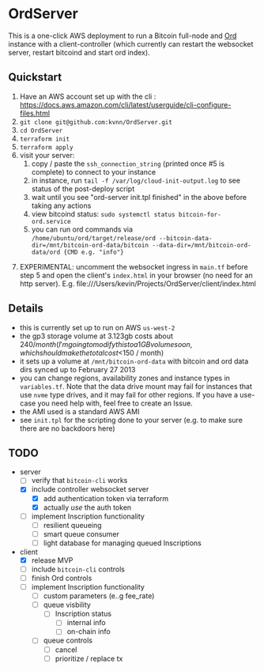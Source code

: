 
# OrdServer
This is a one-click AWS deployment to run a Bitcoin full-node and [Ord](https://github.com/casey/ord) instance with a client-controller (which currently can restart the websocket server, restart bitcoind and start ord index).


## Quickstart
1. Have an AWS account set up with the cli : https://docs.aws.amazon.com/cli/latest/userguide/cli-configure-files.html
2. `git clone git@github.com:kvnn/OrdServer.git`
3. `cd OrdServer`
4. `terraform init`
5. `terraform apply`
6. visit your server:
   1. copy / paste the `ssh_connection_string` (printed once #5 is complete) to connect to your instance
   2. in instance, run `tail -f /var/log/cloud-init-output.log` to see status of the post-deploy script
   3. wait until you see "ord-server init.tpl finished" in the above before taking any actions
   4. view bitcoind status: `sudo systemctl status bitcoin-for-ord.service`
   5. you can run ord commands via `/home/ubuntu/ord/target/release/ord --bitcoin-data-dir=/mnt/bitcoin-ord-data/bitcoin --data-dir=/mnt/bitcoin-ord-data/ord {CMD e.g. "info"}`
<!-- COMING SOON 6. run the visibility / control client:
   1. `python3 -m http.server -d client 8888`
   2. http://localhost:8888 -->
7. EXPERIMENTAL: uncomment the websocket ingress in `main.tf` before step 5 and open the client's `index.html` in your browser (no need for an http server). E.g. file:///Users/kevin/Projects/OrdServer/client/index.html



## Details
- this is currently set up to run on AWS `us-west-2`
- the gp3 storage volume at 3.123gb costs about $240 / month (I'm going to modify this to a 1GB volume soon, which should make the total cost <$150 / month)
- it sets up a volume at `/mnt/bitcoin-ord-data` with bitcoin and ord data dirs synced up to February 27 2013
- you can change regions, availability zones and instance types in `variables.tf`. Note that the data drive mount may fail for instances that use `nvme` type drives, and it may fail for other regions. If you have a use-case you need help with, feel free to create an Issue.
- the AMI used is a standard AWS AMI
- see `init.tpl` for the scripting done to your server (e.g. to make sure there are no backdoors here)
  

## TODO
- server
  - [ ] verify that `bitcoin-cli` works
  - [x] include controller websocket server
    - [x] add authentication token via terraform
    - [x] actually *use* the auth token
  - [ ] implement Inscription functionality
    - [ ] resilient queueing
    - [ ] smart queue consumer
    - [ ] light database for managing queued Inscriptions
- client
  - [x] release MVP
  - [ ] include `bitcoin-cli` controls
  - [ ] finish Ord controls
  - [ ] implement Inscription functionality
    - [ ] custom parameters (e..g fee_rate)
    - [ ] queue visbility
      - [ ] Inscription status
        - [ ] internal info
        - [ ] on-chain info
    - [ ] queue controls
      - [ ] cancel
      - [ ] prioritize / replace tx
